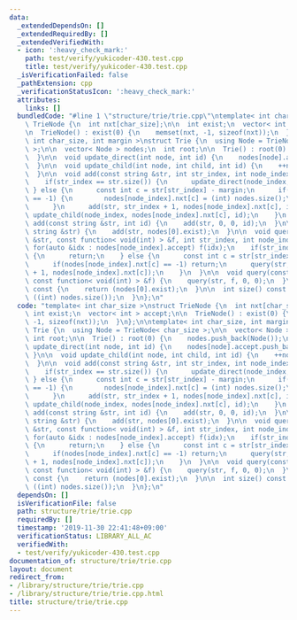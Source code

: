 ```yaml
---
data:
  _extendedDependsOn: []
  _extendedRequiredBy: []
  _extendedVerifiedWith:
  - icon: ':heavy_check_mark:'
    path: test/verify/yukicoder-430.test.cpp
    title: test/verify/yukicoder-430.test.cpp
  _isVerificationFailed: false
  _pathExtension: cpp
  _verificationStatusIcon: ':heavy_check_mark:'
  attributes:
    links: []
  bundledCode: "#line 1 \"structure/trie/trie.cpp\"\ntemplate< int char_size >\nstruct\
    \ TrieNode {\n  int nxt[char_size];\n\n  int exist;\n  vector< int > accept;\n\
    \n  TrieNode() : exist(0) {\n    memset(nxt, -1, sizeof(nxt));\n  }\n};\n\ntemplate<\
    \ int char_size, int margin >\nstruct Trie {\n  using Node = TrieNode< char_size\
    \ >;\n\n  vector< Node > nodes;\n  int root;\n\n  Trie() : root(0) {\n    nodes.push_back(Node());\n\
    \  }\n\n  void update_direct(int node, int id) {\n    nodes[node].accept.push_back(id);\n\
    \  }\n\n  void update_child(int node, int child, int id) {\n    ++nodes[node].exist;\n\
    \  }\n\n  void add(const string &str, int str_index, int node_index, int id) {\n\
    \    if(str_index == str.size()) {\n      update_direct(node_index, id);\n   \
    \ } else {\n      const int c = str[str_index] - margin;\n      if(nodes[node_index].nxt[c]\
    \ == -1) {\n        nodes[node_index].nxt[c] = (int) nodes.size();\n        nodes.push_back(Node());\n\
    \      }\n      add(str, str_index + 1, nodes[node_index].nxt[c], id);\n     \
    \ update_child(node_index, nodes[node_index].nxt[c], id);\n    }\n  }\n\n  void\
    \ add(const string &str, int id) {\n    add(str, 0, 0, id);\n  }\n\n  void add(const\
    \ string &str) {\n    add(str, nodes[0].exist);\n  }\n\n  void query(const string\
    \ &str, const function< void(int) > &f, int str_index, int node_index) {\n   \
    \ for(auto &idx : nodes[node_index].accept) f(idx);\n    if(str_index == str.size())\
    \ {\n      return;\n    } else {\n      const int c = str[str_index] - margin;\n\
    \      if(nodes[node_index].nxt[c] == -1) return;\n      query(str, f, str_index\
    \ + 1, nodes[node_index].nxt[c]);\n    }\n  }\n\n  void query(const string &str,\
    \ const function< void(int) > &f) {\n    query(str, f, 0, 0);\n  }\n\n  int count()\
    \ const {\n    return (nodes[0].exist);\n  }\n\n  int size() const {\n    return\
    \ ((int) nodes.size());\n  }\n};\n"
  code: "template< int char_size >\nstruct TrieNode {\n  int nxt[char_size];\n\n \
    \ int exist;\n  vector< int > accept;\n\n  TrieNode() : exist(0) {\n    memset(nxt,\
    \ -1, sizeof(nxt));\n  }\n};\n\ntemplate< int char_size, int margin >\nstruct\
    \ Trie {\n  using Node = TrieNode< char_size >;\n\n  vector< Node > nodes;\n \
    \ int root;\n\n  Trie() : root(0) {\n    nodes.push_back(Node());\n  }\n\n  void\
    \ update_direct(int node, int id) {\n    nodes[node].accept.push_back(id);\n \
    \ }\n\n  void update_child(int node, int child, int id) {\n    ++nodes[node].exist;\n\
    \  }\n\n  void add(const string &str, int str_index, int node_index, int id) {\n\
    \    if(str_index == str.size()) {\n      update_direct(node_index, id);\n   \
    \ } else {\n      const int c = str[str_index] - margin;\n      if(nodes[node_index].nxt[c]\
    \ == -1) {\n        nodes[node_index].nxt[c] = (int) nodes.size();\n        nodes.push_back(Node());\n\
    \      }\n      add(str, str_index + 1, nodes[node_index].nxt[c], id);\n     \
    \ update_child(node_index, nodes[node_index].nxt[c], id);\n    }\n  }\n\n  void\
    \ add(const string &str, int id) {\n    add(str, 0, 0, id);\n  }\n\n  void add(const\
    \ string &str) {\n    add(str, nodes[0].exist);\n  }\n\n  void query(const string\
    \ &str, const function< void(int) > &f, int str_index, int node_index) {\n   \
    \ for(auto &idx : nodes[node_index].accept) f(idx);\n    if(str_index == str.size())\
    \ {\n      return;\n    } else {\n      const int c = str[str_index] - margin;\n\
    \      if(nodes[node_index].nxt[c] == -1) return;\n      query(str, f, str_index\
    \ + 1, nodes[node_index].nxt[c]);\n    }\n  }\n\n  void query(const string &str,\
    \ const function< void(int) > &f) {\n    query(str, f, 0, 0);\n  }\n\n  int count()\
    \ const {\n    return (nodes[0].exist);\n  }\n\n  int size() const {\n    return\
    \ ((int) nodes.size());\n  }\n};\n"
  dependsOn: []
  isVerificationFile: false
  path: structure/trie/trie.cpp
  requiredBy: []
  timestamp: '2019-11-30 22:41:48+09:00'
  verificationStatus: LIBRARY_ALL_AC
  verifiedWith:
  - test/verify/yukicoder-430.test.cpp
documentation_of: structure/trie/trie.cpp
layout: document
redirect_from:
- /library/structure/trie/trie.cpp
- /library/structure/trie/trie.cpp.html
title: structure/trie/trie.cpp
---
```

